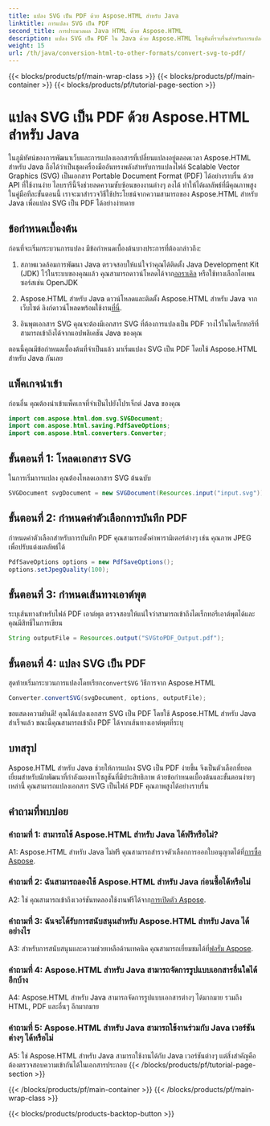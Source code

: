 ```yaml
---
title: แปลง SVG เป็น PDF ด้วย Aspose.HTML สำหรับ Java
linktitle: การแปลง SVG เป็น PDF
second_title: การประมวลผล Java HTML ด้วย Aspose.HTML
description: แปลง SVG เป็น PDF ใน Java ด้วย Aspose.HTML โซลูชันที่ราบรื่นสำหรับการแปลงเอกสารคุณภาพสูง
weight: 15
url: /th/java/conversion-html-to-other-formats/convert-svg-to-pdf/
---
```


{{< blocks/products/pf/main-wrap-class >}}
{{< blocks/products/pf/main-container >}}
{{< blocks/products/pf/tutorial-page-section >}}

# แปลง SVG เป็น PDF ด้วย Aspose.HTML สำหรับ Java


ในภูมิทัศน์ของการพัฒนาเว็บและการแปลงเอกสารที่เปลี่ยนแปลงอยู่ตลอดเวลา Aspose.HTML สำหรับ Java ถือได้ว่าเป็นชุดเครื่องมืออันทรงพลังสำหรับการแปลงไฟล์ Scalable Vector Graphics (SVG) เป็นเอกสาร Portable Document Format (PDF) ได้อย่างราบรื่น ด้วย API ที่ใช้งานง่าย ไลบรารีนี้จึงช่วยลดความซับซ้อนของงานต่างๆ ลงได้ ทำให้ได้ผลลัพธ์ที่มีคุณภาพสูง ในคู่มือทีละขั้นตอนนี้ เราจะมาสำรวจวิธีใช้ประโยชน์จากความสามารถของ Aspose.HTML สำหรับ Java เพื่อแปลง SVG เป็น PDF ได้อย่างง่ายดาย

## ข้อกำหนดเบื้องต้น

ก่อนที่จะเริ่มกระบวนการแปลง มีข้อกำหนดเบื้องต้นบางประการที่ต้องกล่าวถึง:

1. สภาพแวดล้อมการพัฒนา Java
 ตรวจสอบให้แน่ใจว่าคุณได้ติดตั้ง Java Development Kit (JDK) ไว้ในระบบของคุณแล้ว คุณสามารถดาวน์โหลดได้จาก[ออราเคิล](https://www.oracle.com/java/technologies/javase-downloads.html) หรือใช้ทางเลือกโอเพนซอร์สเช่น OpenJDK

2. Aspose.HTML สำหรับ Java
 ดาวน์โหลดและติดตั้ง Aspose.HTML สำหรับ Java จากเว็บไซต์ ลิงก์ดาวน์โหลดพร้อมใช้งาน[ที่นี่](https://releases.aspose.com/html/java/).

3. อินพุตเอกสาร SVG
คุณจะต้องมีเอกสาร SVG ที่ต้องการแปลงเป็น PDF วางไว้ในไดเร็กทอรีที่สามารถเข้าถึงได้จากแอปพลิเคชัน Java ของคุณ

ตอนนี้คุณมีข้อกำหนดเบื้องต้นที่จำเป็นแล้ว มาเริ่มแปลง SVG เป็น PDF โดยใช้ Aspose.HTML สำหรับ Java กันเลย

## แพ็คเกจนำเข้า

ก่อนอื่น คุณต้องนำเข้าแพ็คเกจที่จำเป็นไปยังโปรเจ็กต์ Java ของคุณ

```java
import com.aspose.html.dom.svg.SVGDocument;
import com.aspose.html.saving.PdfSaveOptions;
import com.aspose.html.converters.Converter;
```

## ขั้นตอนที่ 1: โหลดเอกสาร SVG

ในการเริ่มการแปลง คุณต้องโหลดเอกสาร SVG ต้นฉบับ

```java
SVGDocument svgDocument = new SVGDocument(Resources.input("input.svg"));
```

## ขั้นตอนที่ 2: กำหนดค่าตัวเลือกการบันทึก PDF

กำหนดค่าตัวเลือกสำหรับการบันทึก PDF คุณสามารถตั้งค่าพารามิเตอร์ต่างๆ เช่น คุณภาพ JPEG เพื่อปรับแต่งผลลัพธ์ได้

```java
PdfSaveOptions options = new PdfSaveOptions();
options.setJpegQuality(100);
```

## ขั้นตอนที่ 3: กำหนดเส้นทางเอาต์พุต

ระบุเส้นทางสำหรับไฟล์ PDF เอาต์พุต ตรวจสอบให้แน่ใจว่าสามารถเข้าถึงไดเร็กทอรีเอาต์พุตได้และคุณมีสิทธิ์ในการเขียน

```java
String outputFile = Resources.output("SVGtoPDF_Output.pdf");
```

## ขั้นตอนที่ 4: แปลง SVG เป็น PDF

 สุดท้ายเริ่มกระบวนการแปลงโดยเรียก`convertSVG` วิธีการจาก Aspose.HTML

```java
Converter.convertSVG(svgDocument, options, outputFile);
```

ขอแสดงความยินดี! คุณได้แปลงเอกสาร SVG เป็น PDF โดยใช้ Aspose.HTML สำหรับ Java สำเร็จแล้ว ขณะนี้คุณสามารถเข้าถึง PDF ได้จากเส้นทางเอาต์พุตที่ระบุ

## บทสรุป

Aspose.HTML สำหรับ Java ช่วยให้การแปลง SVG เป็น PDF ง่ายขึ้น จึงเป็นตัวเลือกที่ยอดเยี่ยมสำหรับนักพัฒนาที่กำลังมองหาโซลูชันที่มีประสิทธิภาพ ด้วยข้อกำหนดเบื้องต้นและขั้นตอนง่ายๆ เหล่านี้ คุณสามารถแปลงเอกสาร SVG เป็นไฟล์ PDF คุณภาพสูงได้อย่างราบรื่น

## คำถามที่พบบ่อย

### คำถามที่ 1: สามารถใช้ Aspose.HTML สำหรับ Java ได้ฟรีหรือไม่?

 A1: Aspose.HTML สำหรับ Java ไม่ฟรี คุณสามารถสำรวจตัวเลือกการออกใบอนุญาตได้ที่[การซื้อ Aspose](https://purchase.aspose.com/buy).

### คำถามที่ 2: ฉันสามารถลองใช้ Aspose.HTML สำหรับ Java ก่อนซื้อได้หรือไม่

 A2: ใช่ คุณสามารถเข้าถึงเวอร์ชันทดลองใช้งานฟรีได้จาก[การเปิดตัว Aspose](https://releases.aspose.com/html/java).

### คำถามที่ 3: ฉันจะได้รับการสนับสนุนสำหรับ Aspose.HTML สำหรับ Java ได้อย่างไร

 A3: สำหรับการสนับสนุนและความช่วยเหลือด้านเทคนิค คุณสามารถเยี่ยมชมได้ที่[ฟอรั่ม Aspose](https://forum.aspose.com/).

### คำถามที่ 4: Aspose.HTML สำหรับ Java สามารถจัดการรูปแบบเอกสารอื่นใดได้อีกบ้าง

A4: Aspose.HTML สำหรับ Java สามารถจัดการรูปแบบเอกสารต่างๆ ได้มากมาย รวมถึง HTML, PDF และอื่นๆ อีกมากมาย

### คำถามที่ 5: Aspose.HTML สำหรับ Java สามารถใช้งานร่วมกับ Java เวอร์ชันต่างๆ ได้หรือไม่

A5: ใช่ Aspose.HTML สำหรับ Java สามารถใช้งานได้กับ Java เวอร์ชันต่างๆ แต่สิ่งสำคัญคือต้องตรวจสอบความเข้ากันได้ในเอกสารประกอบ
{{< /blocks/products/pf/tutorial-page-section >}}

{{< /blocks/products/pf/main-container >}}
{{< /blocks/products/pf/main-wrap-class >}}

{{< blocks/products/products-backtop-button >}}
